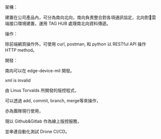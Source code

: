 架構：

建置在公司產品內，可分為南向北向，南向負責整合對各項通訊協定，北向對雲端接口環境建置，運用 TAG HUB 處理南北向資料傳遞。

操作：

除前端網頁操作外，可使用 curl, postman, 和 python 以 RESTful API 操作 HTTP method。

開發：

 南向可以在 edge-device-mil 開發。



xml is invalid



由 Linus Torvalds 所開發的版控程式，

可以透過 add, commit, branch, merge等來操作，

亦為團隊現行使用，

現以 Github&Gitlab 作為線上版控服務，

並串連自動化測試 Drone CI/CD。 